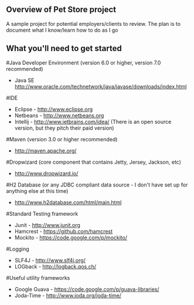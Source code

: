 ## Overview of Pet Store project
A sample project for potential employers/clients to review.  The plan is to document what I know/learn
how to do as I go

## What you'll need to get started

#Java Developer Environment (version 6.0 or higher, version 7.0 recommended)
* Java SE http://www.oracle.com/technetwork/java/javase/downloads/index.html

#IDE
* Eclipse - http://www.eclipse.org
* Netbeans - http://www.netbeans.org
* Intellij - http://www.jetbrains.com/idea/ (There is an open source version, but they pitch their paid version)

#Maven (version 3.0 or higher recommended)
* http://maven.apache.org/

#Dropwizard (core component that contains Jetty, Jersey, Jackson, etc)
* http://www.dropwizard.io/

#H2 Database (or any JDBC compliant data source - I don't have set up for anything else at this time)
* http://www.h2database.com/html/main.html

#Standard Testing framework 
* Junit - http://www.junit.org
* Hamcrest - https://github.com/hamcrest
* Mockito - https://code.google.com/p/mockito/

#Logging
* SLF4J - http://www.slf4j.org/
* LOGback - http://logback.qos.ch/

#Useful utility frameworks
* Google Guava - https://code.google.com/p/guava-libraries/
* Joda-Time - http://www.joda.org/joda-time/

